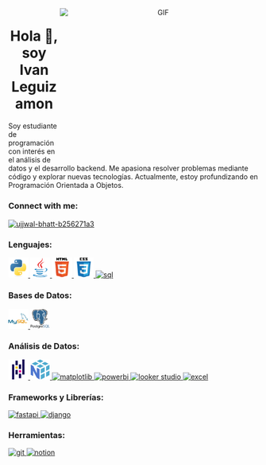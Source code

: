 <a target="_blank" align="center">
  <img align="right" top="500" height="300" width="400" alt="GIF" src="https://media.giphy.com/media/v1.Y2lkPTc5MGI3NjExaDZxZGt6bnZuOGxmcjd3YmlqOG42ZjRoNWw3c2Q3MWxnYnJqaXY4cSZlcD12MV9pbnRlcm5hbF9naWZfYnlfaWQmY3Q9Zw/qgQUggAC3Pfv687qPC/giphy.gif">
</a>
<h1 align="center">Hola 👋, soy Ivan Leguizamon</h1>

Soy estudiante de programación con interés en el análisis de datos y el desarrollo backend. Me apasiona resolver problemas mediante código y explorar nuevas tecnologías. Actualmente, estoy profundizando en Programación Orientada a Objetos.  

<h3 align="left">Connect with me:</h3>
<p align="left">
<a href="https://www.linkedin.com/in/ivan-leguizamon29/" target="blank"><img align="center" src="https://raw.githubusercontent.com/rahuldkjain/github-profile-readme-generator/master/src/images/icons/Social/linked-in-alt.svg" alt="ujjwal-bhatt-b256271a3" height="30" width="40" /></a>
</p>

<h3 align="left">Lenguajes:</h3>
<p align="left">  
  <a href="https://www.python.org/" target="_blank" rel="noreferrer">  
    <img src="https://raw.githubusercontent.com/devicons/devicon/master/icons/python/python-original.svg" alt="python" width="40" height="40"/>  
  </a>  
  <a href="https://www.java.com/" target="_blank" rel="noreferrer">  
    <img src="https://raw.githubusercontent.com/devicons/devicon/master/icons/java/java-original.svg" alt="java" width="40" height="40"/>  
  </a>  
  <a href="https://www.w3.org/html/" target="_blank" rel="noreferrer">  
    <img src="https://raw.githubusercontent.com/devicons/devicon/master/icons/html5/html5-original-wordmark.svg" alt="html5" width="40" height="40"/>  
  </a>  
  <a href="https://www.w3schools.com/css/" target="_blank" rel="noreferrer">  
    <img src="https://raw.githubusercontent.com/devicons/devicon/master/icons/css3/css3-original-wordmark.svg" alt="css3" width="40" height="40"/>  
  </a> 
  <a href="https://www.w3schools.com/sql/" target="_blank" rel="noreferrer">  
    <img src="https://www.svgrepo.com/show/331760/sql-database-generic.svg" alt="sql" width="40" height="40"/>  
  </a> 
</p>

<h3 align="left">Bases de Datos:</h3>
<p align="left">  
  <a href="https://www.mysql.com/" target="_blank" rel="noreferrer">  
    <img src="https://raw.githubusercontent.com/devicons/devicon/master/icons/mysql/mysql-original-wordmark.svg" alt="mysql" width="40" height="40"/>  
  </a>  
  <a href="https://www.postgresql.org" target="_blank" rel="noreferrer">  
    <img src="https://raw.githubusercontent.com/devicons/devicon/master/icons/postgresql/postgresql-original-wordmark.svg" alt="postgresql" width="40" height="40"/>  
  </a>   
</p>

<h3 align="left">Análisis de Datos:</h3>
<p align="left">  
  <a href="https://pandas.pydata.org/" target="_blank" rel="noreferrer">  
    <img src="https://raw.githubusercontent.com/devicons/devicon/master/icons/pandas/pandas-original.svg" alt="pandas" width="40" height="40"/>  
  </a>  
  <a href="https://numpy.org/" target="_blank" rel="noreferrer">  
    <img src="https://raw.githubusercontent.com/devicons/devicon/master/icons/numpy/numpy-original.svg" alt="numpy" width="40" height="40"/>  
  </a>  
  <a href="https://matplotlib.org/" target="_blank" rel="noreferrer">  
    <img src="https://upload.wikimedia.org/wikipedia/commons/8/84/Matplotlib_icon.svg" alt="matplotlib" width="40" height="40"/>  
  </a>  
  <a href="https://powerbi.microsoft.com/" target="_blank" rel="noreferrer">  
    <img src="https://www.vectorlogo.zone/logos/microsoft_powerbi/microsoft_powerbi-icon.svg" alt="powerbi" width="40" height="40"/>  
  </a>  
  <a href="https://lookerstudio.google.com/" target="_blank" rel="noreferrer">  
    <img src="https://www.gstatic.com/analytics-suite/header/suite/v2/ic_data_studio.svg" alt="looker studio" width="40" height="40"/>  
  </a> 
  <a href="https://www.microsoft.com/en-us/microsoft-365/excel" target="_blank" rel="noreferrer">  
    <img src="https://upload.wikimedia.org/wikipedia/commons/7/73/Microsoft_Excel_2013-2019_logo.svg" alt="excel" width="40" height="40"/>  
  </a> 
</p>

<h3 align="left">Frameworks y Librerías:</h3>
<p align="left">  
  <a href="https://fastapi.tiangolo.com/" target="_blank" rel="noreferrer">  
    <img src="https://cdn.worldvectorlogo.com/logos/fastapi.svg" alt="fastapi" width="40" height="40"/>  
  </a>  
  <a href="https://www.djangoproject.com/" target="_blank" rel="noreferrer">  
    <img src="https://cdn.worldvectorlogo.com/logos/django.svg" alt="django" width="40" height="40"/>  
  </a>  
</p>

<h3 align="left">Herramientas:</h3>
<p align="left">  
  <a href="https://git-scm.com/" target="_blank" rel="noreferrer">  
    <img src="https://www.vectorlogo.zone/logos/git-scm/git-scm-icon.svg" alt="git" width="40" height="40"/>  
  </a>  
  <a href="https://www.notion.so/" target="_blank" rel="noreferrer">  
    <img src="https://upload.wikimedia.org/wikipedia/commons/4/45/Notion_app_logo.png" alt="notion" width="40" height="40"/>  
  </a>  
</p>




